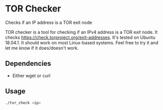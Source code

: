 # TOR Checker
Checks if an IP address is a TOR exit node

TOR checker is a tool for checking if an IPv4 address is a TOR exit node. It checks https://check.torproject.org/exit-addresses.
It's tested on Ubuntu 18.04.1. It should work on most Linux-based systems. Feel free to try it and let me know if it does/doesn't work.

## Dependencies
* Either wget or curl

## Usage
```bash
./tor_check <ip>
```

